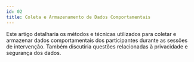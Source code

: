 ```yaml
---
id: 02
title: Coleta e Armazenamento de Dados Comportamentais
---
```


Este artigo detalharia os métodos e técnicas utilizados para coletar e armazenar dados comportamentais dos participantes durante as sessões de intervenção. Também discutiria questões relacionadas à privacidade e segurança dos dados.